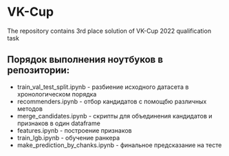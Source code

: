 # VK-Cup
The repository contains 3rd place solution of VK-Cup 2022 qualification task

## Порядок выполнения ноутбуков в репозитории:
- train_val_test_split.ipynb - разбиение исходного датасета в хронологическом порядка
- recommenders.ipynb - отбор кандидатов с помощбю различных методов
- merge_candidates.ipynb - скрипты для объединения кандидатов и признаков в один dataframe
- features.ipynb - построение признаков
- train_lgb.ipynb - обучение ранкера
- make_prediction_by_chanks.ipynb - финальное предсказание на тесте 
